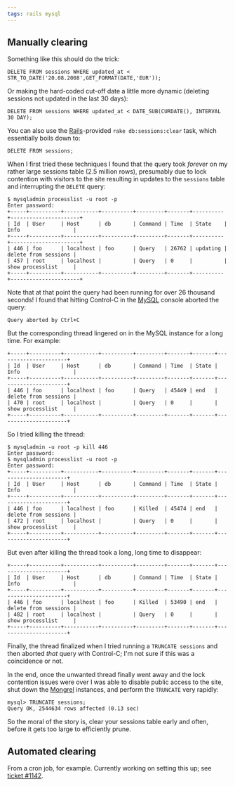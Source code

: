 ```yaml
---
tags: rails mysql
---
```


## Manually clearing

Something like this should do the trick:

    DELETE FROM sessions WHERE updated_at < STR_TO_DATE('20.08.2008',GET_FORMAT(DATE,'EUR'));

Or making the hard-coded cut-off date a little more dynamic (deleting sessions not updated in the last 30 days):

    DELETE FROM sessions WHERE updated_at < DATE_SUB(CURDATE(), INTERVAL 30 DAY);

You can also use the [Rails](/wiki/Rails)-provided `rake db:sessions:clear` task, which essentially boils down to:

    DELETE FROM sessions;

When I first tried these techniques I found that the query took *forever* on my rather large sessions table (2.5 million rows), presumably due to lock contention with visitors to the site resulting in updates to the `sessions` table and interrupting the `DELETE` query:

    $ mysqladmin processlist -u root -p
    Enter password:
    +-----+----------+-----------+----------+---------+-------+----------+----------------------+
    | Id  | User     | Host      | db       | Command | Time  | State    | Info                 |
    +-----+----------+-----------+----------+---------+-------+----------+----------------------+
    | 446 | foo      | localhost | foo      | Query   | 26762 | updating | delete from sessions |
    | 457 | root     | localhost |          | Query   | 0     |          | show processlist     |
    +-----+----------+-----------+----------+---------+-------+----------+----------------------+

Note that at that point the query had been running for over 26 thousand seconds! I found that hitting Control-C in the [MySQL](/wiki/MySQL) console aborted the query:

    Query aborted by Ctrl+C

But the corresponding thread lingered on in the MySQL instance for a long time. For example:

    +-----+----------+-----------+----------+---------+-------+-------+----------------------+
    | Id  | User     | Host      | db       | Command | Time  | State | Info                 |
    +-----+----------+-----------+----------+---------+-------+-------+----------------------+
    | 446 | foo      | localhost | foo      | Query   | 45449 | end   | delete from sessions |
    | 470 | root     | localhost |          | Query   | 0     |       | show processlist     |
    +-----+----------+-----------+----------+---------+-------+-------+----------------------+

So I tried killing the thread:

    $ mysqladmin -u root -p kill 446
    Enter password: 
    $ mysqladmin processlist -u root -p
    Enter password: 
    +-----+----------+-----------+----------+---------+-------+-------+----------------------+
    | Id  | User     | Host      | db       | Command | Time  | State | Info                 |
    +-----+----------+-----------+----------+---------+-------+-------+----------------------+
    | 446 | foo      | localhost | foo      | Killed  | 45474 | end   | delete from sessions |
    | 472 | root     | localhost |          | Query   | 0     |       | show processlist     |
    +-----+----------+-----------+----------+---------+-------+-------+----------------------+

But even after killing the thread took a long, long time to disappear:

    +-----+----------+-----------+----------+---------+-------+-------+----------------------+
    | Id  | User     | Host      | db       | Command | Time  | State | Info                 |
    +-----+----------+-----------+----------+---------+-------+-------+----------------------+
    | 446 | foo      | localhost | foo      | Killed  | 53490 | end   | delete from sessions |
    | 482 | root     | localhost |          | Query   | 0     |       | show processlist     |
    +-----+----------+-----------+----------+---------+-------+-------+----------------------+

Finally, the thread finalized when I tried running a `TRUNCATE sessions` and then aborted *that* query with Control-C; I'm not sure if this was a coincidence or not.

In the end, once the unwanted thread finally went away and the lock contention issues were over I was able to disable public access to the site, shut down the [Mongrel](/wiki/Mongrel) instances, and perform the `TRUNCATE` very rapidly:

    mysql> TRUNCATE sessions;
    Query OK, 2544634 rows affected (0.13 sec)

So the moral of the story is, clear your sessions table early and often, before it gets too large to efficiently prune.

## Automated clearing

From a cron job, for example. Currently working on setting this up; see [ticket \#1142](/issues/1142).
